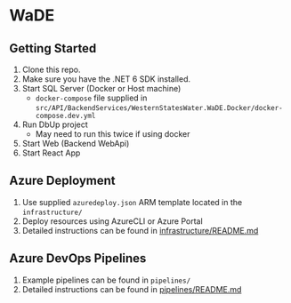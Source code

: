 # WaDE

## Getting Started

1. Clone this repo.
2. Make sure you have the .NET 6 SDK installed.
3. Start SQL Server (Docker or Host machine)
   - `docker-compose` file supplied in `src/API/BackendServices/WesternStatesWater.WaDE.Docker/docker-compose.dev.yml`
4. Run DbUp project
   - May need to run this twice if using docker
5. Start Web (Backend WebApi)
6. Start React App


## Azure Deployment

1. Use supplied `azuredeploy.json` ARM template located in the `infrastructure/`
2. Deploy resources using AzureCLI or Azure Portal
3. Detailed instructions can be found in [infrastructure/README.md](infrastructure/README.md)

## Azure DevOps Pipelines

1. Example pipelines can be found in `pipelines/`
2. Detailed instructions can be found in [pipelines/README.md](pipelines/README.md)
